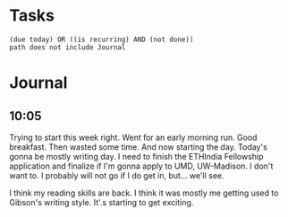 # Tasks
```tasks
(due today) OR ((is recurring) AND (not done))
path does not include Journal
```
# Journal
## 10:05
Trying to start this week right. Went for an early morning run. Good breakfast. Then wasted some time. And now starting the day. Today's gonna be mostly writing day. I need to finish the ETHIndia Fellowship application and finalize if I'm gonna apply to UMD, UW-Madison. I don't want to. I probably will not go if I do get in, but... we'll see.

I think my reading skills are back. I think it was mostly me getting used to Gibson's writing style. It'.s starting to get exciting.